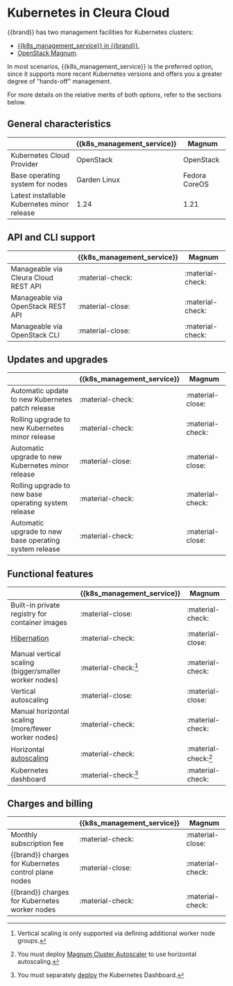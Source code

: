 # Kubernetes in Cleura Cloud

{{brand}} has two management facilities for Kubernetes clusters:

* [{{k8s_management_service}} in {{brand}}](../../howto/kubernetes/gardener/index.md),
* [OpenStack Magnum](../../howto/kubernetes/magnum/index.md).

In most scenarios, {{k8s_management_service}} is the preferred option, since it supports more recent Kubernetes versions and offers you a greater degree of "hands-off" management.

For more details on the relative merits of both options, refer to the sections below.

## General characteristics
|                                                                 | {{k8s_management_service}}   | Magnum                                |
| -------------                                                   | ----------------             | ----------------                      |
| Kubernetes Cloud Provider                                       | OpenStack                    | OpenStack                             |
| Base operating system for nodes                                 | Garden Linux                 | Fedora CoreOS                         |
| Latest installable Kubernetes minor release                     | 1.24                         | 1.21                                  |


## API and CLI support
|                                                                 | {{k8s_management_service}}   | Magnum                                |
| -------------                                                   | ----------------             | ----------------                      |
| Manageable via Cleura Cloud REST API                            | :material-check:             | :material-check:                      |
| Manageable via OpenStack REST API                               | :material-close:             | :material-check:                      |
| Manageable via OpenStack CLI                                    | :material-close:             | :material-check:                      |

## Updates and upgrades
|                                                                 | {{k8s_management_service}}   | Magnum                                |
| -------------                                                   | ----------------             | ----------------                      |
| Automatic update to new Kubernetes patch release                | :material-check:             | :material-close:                      |
| Rolling upgrade to new Kubernetes minor release                 | :material-check:             | :material-check:                      |
| Automatic upgrade to new Kubernetes minor release               | :material-close:             | :material-close:                      |
| Rolling upgrade to new base operating system release            | :material-check:             | :material-check:                      |
| Automatic upgrade to new base operating system release          | :material-check:             | :material-close:                      |

## Functional features
|                                                       | {{k8s_management_service}}          | Magnum                                |
| -------------                                         | ----------------                    | ----------------                      |
| Built-in private registry for container images        | :material-close:                    | :material-check:                      |
| [Hibernation](gardener/hibernation.md)                | :material-check:                    | :material-close:                      |
| Manual vertical scaling (bigger/smaller worker nodes) | :material-check:[^vertical-scaling] | :material-check:                      |
| Vertical autoscaling                                  | :material-close:                    | :material-close:                      |
| Manual horizontal scaling (more/fewer worker nodes)   | :material-check:                    | :material-check:                      |
| Horizontal [autoscaling](gardener/autoscaling.md)     | :material-check:                    | :material-check:[^cluster-autoscaler] |
| Kubernetes dashboard                                  | :material-check:[^dashboard]        | :material-check:                      |

[^vertical-scaling]: Vertical scaling is only supported via defining additional worker node groups.

[^cluster-autoscaler]: You must deploy [Magnum Cluster Autoscaler](https://github.com/kubernetes/autoscaler/blob/master/cluster-autoscaler/cloudprovider/magnum/README.md) to use horizontal autoscaling.

[^dashboard]: You must separately [deploy](https://github.com/kubernetes/dashboard/#install) the Kubernetes Dashboard.

## Charges and billing
|                                                                 | {{k8s_management_service}}   | Magnum                                |
| -------------                                                   | ----------------             | ----------------                      |
| Monthly subscription fee                                        | :material-check:             | :material-close:                      |
| {{brand}} charges for Kubernetes control plane nodes            | :material-close:             | :material-check:                      |
| {{brand}} charges for Kubernetes worker nodes                   | :material-check:             | :material-check:                      |

